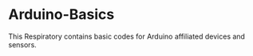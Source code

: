 # Arduino-Basics

This Respiratory contains basic codes for Arduino affiliated devices and sensors.
